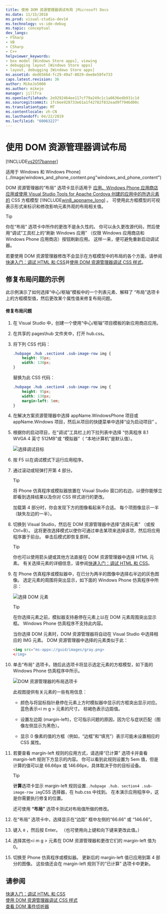 ```yaml
---
title: 使用 DOM 资源管理器调试布局 |Microsoft Docs
ms.date: 11/15/2016
ms.prod: visual-studio-dev14
ms.technology: vs-ide-debug
ms.topic: conceptual
dev_langs:
- FSharp
- VB
- CSharp
- C++
helpviewer_keywords:
- box model [Windows Store apps], viewing
- debugging layout [Windows Store apps]
- layout, debugging [Windows Store apps]
ms.assetid: ded6566d-fc29-49a7-8029-dee8e50fe733
caps.latest.revision: 36
author: MikeJo5000
ms.author: mikejo
manager: jillfra
ms.openlocfilehash: 2e9292464ee117cf79a249c1c1a0636edb931c1d
ms.sourcegitcommit: 1fc6ee928733e61a1f42782f832ead9f7946d00c
ms.translationtype: MT
ms.contentlocale: zh-CN
ms.lasthandoff: 04/22/2019
ms.locfileid: "60063227"
---
```

# <a name="debug-layout-using-dom-explorer"></a>使用 DOM 资源管理器调试布局
[!INCLUDE[vs2017banner](../includes/vs2017banner.md)]

适用于 Windows 和 Windows Phone] (../Image/windows_and_phone_content.png"windows_and_phone_content")  
  
 DOM 资源管理器的“布局”  选项卡显示适用于 [应用、Windows Phone 应用商店应用或使用 Visual Studio Tools for Apache Cordova 创建的应用中的所选元素的](http://go.microsoft.com/fwlink/?LinkID=238778) CSS 方框模型 [!INCLUDE[win8_appname_long](../includes/win8-appname-long-md.md)] 。 可使用此方框模型的可视表示形式来标识和修改影响元素外观的布局相关值。  
  
> [!TIP]
>  你在“布局”  选项卡中所作的更改不是永久性的。 你可以永久更改源代码，然后使用“调试”工具栏上的“刷新 Windows 应用”  （仅限 Windows 应用商店和 Windows Phone 应用商店）按钮刷新应用。 这样一来，便可避免重新启动调试器。  
  
 若要使用 DOM 资源管理器修改不会显示在方框模型中的布局的各个方面，请参阅[快速入门：调试 HTML 和 CSS](../debugger/quickstart-debug-html-and-css.md)并[使用 DOM 资源管理器调试 CSS 样式](../debugger/debug-css-styles-using-dom-explorer.md)。  
  
## <a name="example-of-fixing-a-layout-issue"></a>修复布局问题的示例  
 此示例演示了如何选择“中心/枢轴”模板中的一个列表元素、解释了  “布局”选项卡上的方框模型值，然后更改某个属性值来修复布局问题。  
  
#### <a name="to-fix-the-layout-issue"></a>修复布局问题  
  
1. 在 Visual Studio 中，创建一个使用“中心/枢轴”项目模板的新应用商店应用。  
  
2. 在共享的 pages\hub 文件夹中，打开 hub.css。  
  
3. 将下列 CSS 代码：  
  
    ```css  
    .hubpage .hub .section4 .sub-image-row img {  
        height: 95px;  
        width: 130px;  
    }  
    ```  
  
     替换为此 CSS 代码：  
  
    ```css  
    .hubpage .hub .section4 .sub-image-row img {  
        height: 95px;  
        width: 130px;  
        margin-left: 5em;  
    }  
    ```  
  
4. 在解决方案资源管理器中选择 appName.WindowsPhone 项目或 appName.Windows 项目，然后从项目的快捷菜单中选择“设为启动项目”  。  
  
5. 根据你的启动项目，在“调试”工具栏上的下拉列表中选择  “仿真程序 8.1 WVGA 4 英寸 512MB”或  “模拟器”（ “本地计算机”是默认值）。  
  
     ![选择调试目标](../debugger/media/js-dom-debug-target-emu.png "JS_DOM_Debug_Target_Emu")  
  
6. 按 F5 以在调试模式下运行应用程序。  
  
7. 通过滚动或轻弹打开第 4 部分。  
  
    > [!TIP]
    >  将 Phone 仿真程序或模拟器放置在 Visual Studio 窗口的右边，以便你能够立即看到选择结果以及你对 CSS 样式进行的更改。  
  
     加载第 4 部分时，你会发现下方的图像看起来不合适。 每个项图像显示一半（缺失左边的一半）。  
  
8. 切换到 Visual Studio，然后在 DOM 资源管理器中选择“选择元素”  （或按 Ctrl+B）。 这将更改选择模式以使你可通过单击某项来选择该项，然后将应用程序置于前台。 单击后模式即恢复原样。  
  
    > [!TIP]
    >  你也可以使用箭头键或其他方法直接在 DOM 资源管理器中选择 HTML 元素。 有关选择元素的详细信息，请参阅[快速入门：调试 HTML 和 CSS](../debugger/quickstart-debug-html-and-css.md)。  
  
9. 在 Phone 仿真程序或模拟器中，在已分为两半的图像中选择右半边的灰色图像。 选定元素的周围将突出显示，如下面的 Windows Phone 仿真程序中所示：  
  
     ![选择 DOM 元素](../debugger/media/js-css-layout-select.png "JS_CSS_Layout_Select")  
  
    > [!TIP]
    >  在你选择元素之前，模拟器支持悬停在元素上以在 DOM 元素周围突出显示框。 Windows Phone 仿真程序不支持此内容。  
  
     当你选择 DOM 元素时，DOM 资源管理器将自动在 Visual Studio 中选择相应的 IMG 元素。 DOM 资源管理器中选择的元素类似于此：  
  
    ```html  
    <img src="ms-appx://guid/images/gray.png>   
    </img>  
    ```  
  
10. 单击“布局”  选项卡。随后此选项卡将显示选定元素的方框模型，如下面的 Windows Phone 仿真程序中所示。  
  
     ![DOM 资源管理器的布局选项卡](../debugger/media/js-css-layout.png "JS_CSS_Layout")  
  
     此视图提供有关元素的一些有用信息：  
  
    - 颜色与将鼠标指针悬停在元素上方时模拟器中显示的方框突出显示对应。 蓝色表示\<i m g > 元素的尺寸。 棕褐色表示边距值。  
  
    - 设置左边距 (margin-left)，它可指示问题的原因，因为它与症状匹配（图像左侧显示为黑色）。  
  
    - 显示 0 像素的值的方框（例如，“边框”和“填充”）表示可能未设置相应的 CSS 属性。  
  
11. 若要查看 margin-left 规则的应用方式，请选择“已计算”  选项卡并查看 margin-left 规则下方显示的内容。 你可以看到此规则设置为 5em 值，但是计算的值可以是 66.66px 或 146.66px，具体取决于你的目标设备。  
  
    > [!TIP]
    >  **计算**选项卡显示 margin-left 规则设置`..hubpage .hub. section4 .sub-image-row img`CSS 选择器，在 hub.css 中找到。 在本演示应用程序中，这是你需要执行修复的位置。  
  
     还可使用 **“布局”** 选项卡测试对布局值所做的修改。  
  
12. 在“布局”  选项卡中，选择显示在“边距”  框中左侧的“66.66” 或  “146.66”。  
  
13. 键入 `0` ，然后按 Enter。 （也可使用向上键和向下键来更改此值。）  
  
14. 选择其他\<i m g > 元素在 DOM 资源管理器和更改它们的 margin-left 值为 0。  
  
15. 切换至 Phone 仿真程序或模拟器。 更新后的 margin-left 值已应用到第 4 部分的图像。 这些值还会在 margin-left 规则下的“已计算”  选项卡中更新。  
  
## <a name="see-also"></a>请参阅  
 [快速入门：调试 HTML 和 CSS](../debugger/quickstart-debug-html-and-css.md)   
 [使用 DOM 资源管理器调试 CSS 样式](../debugger/debug-css-styles-using-dom-explorer.md)   
 [查看 DOM 事件侦听器](../debugger/view-dom-event-listeners.md)

